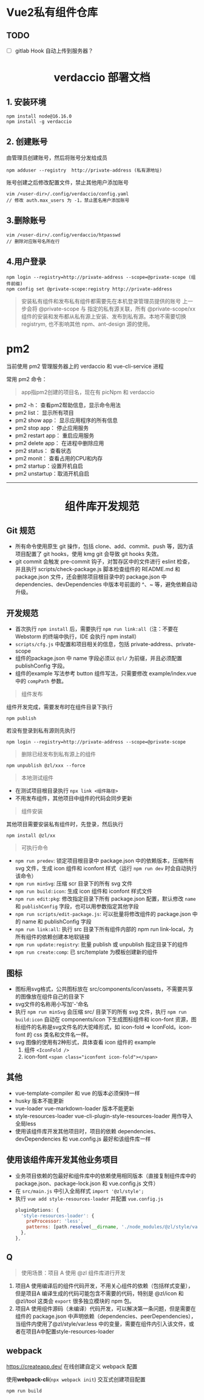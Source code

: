 # Vue2私有组件仓库

## TODO

- [ ] gitlab Hook 自动上传到服务器？

<h1 style="text-align:center">verdaccio 部署文档</h1>

## 1. 安装环境

```shell
npm install node@16.16.0
npm install -g verdaccio
```

## 2. 创建账号

由管理员创建账号，然后将账号分发给成员

```shell
npm adduser --registry  http://private-address (私有源地址)
```

账号创建之后修改配置文件，禁止其他用户添加账号

```shell
vim /<user-dir>/.config/verdaccio/config.yaml
// 修改 auth.max_users 为 -1，禁止匿名用户添加账号
```

## 3.删除账号

```shell
vim /<user-dir>/.config/verdaccio/htpasswd
// 删除对应账号名所在行
```

## 4.用户登录

```shell
npm login --registry=http://private-address --scope=@private-scope (组件前缀)
npm config set @private-scope:registry http://private-address
```

> 安装私有组件和发布私有组件都需要先在本机登录管理员提供的账号
> 上一步会将 @private-scope 与 指定的私有源关联，所有 @private-scope/xx 组件的安装和发布都从私有源上安装、发布到私有源。本地不需要切换 registrym, 也不影响其他 npm、ant-design 源的使用。


# pm2

当前使用 pm2 管理服务器上的 verdaccio 和 vue-cli-service 进程

常用 pm2 命令：

> app指pm2创建的项目名，现在有 picNpm 和 verdaccio

- pm2 -h： 查看pm2帮助信息，显示命令用法
- pm2 list： 显示所有项目
- pm2 show app： 显示应用程序的所有信息
- pm2 stop app： 停止应用服务
- pm2 restart app： 重启应用服务
- pm2 delete app： 在进程中删除应用
- pm2 status： 查看状态
- pm2 monit： 查看占用的CPU和内存
- pm2 startup：设置开机自启
- pm2 unstartup：取消开机自启

----------------------------------------------------------------

<h1 style="text-align:center">组件库开发规范</h1>

## Git 规范

- 所有命令使用原生 git 操作，包括 clone、add、commit、push 等，因为该项目配置了 git hooks，使用 kmg git 会导致 git hooks 失效。
- git commit 会触发 pre-commit 钩子，对暂存区中的文件进行 eslint 检查，并且执行 scripts/check-package.js 脚本检查组件的 README.md 和 package.json 文件，还会删除项目根目录中的 package.json 中 dependencies、devDependencies 中版本号前面的 ^、~ 等，避免依赖自动升级。

## 开发规范

- 首次执行 `npm install` 后，需要执行 `npm run link:all`（注：不要在 Webstorm 的终端中执行，IDE 会执行 npm install）
- `scripts/cfg.js` 中配置和项目相关的信息，包括 private-address、private-scope
- 组件的package.json 中 name 字段必须以 `@zl/` 为前缀，并且必须配置 publishConfig 字段。
- 组件的example 写法参考 button 组件写法，只需要修改 example/index.vue 中的 `compPath` 参数。

> 组件发布

组件开发完成，需要发布时在组件目录下执行

```shell
npm publish
```

若没有登录到私有源则先执行

```shell
npm login --registry=http://private-address --scope=@private-scope
```

> 删除已经发布到私有源上的组件

```shell
npm unpublish @zl/xxx --force
```

> 本地测试组件

- 在测试项目根目录执行 `npx link <组件路径>`
- 不用发布组件，其他项目中组件的代码会同步更新

> 组件安装

其他项目需要安装私有组件时，先登录，然后执行

```shell
npm install @zl/xx
```

> 可执行命令

- `npm run predev`: 锁定项目根目录中 package.json 中的依赖版本，压缩所有 svg 文件，生成 icon 组件和 iconfont 样式（运行 `npm run dev` 时会自动执行该命令）
- `npm run minSvg`: 压缩 scr 目录下的所有 svg 文件
- `npm run build:icon`: 生成 icon 组件和 iconfont 样式文件
- `npm run edit:pkg`: 修改指定目录下所有 package.json 配置，默认修改 `name` 和 `publishConfig` 字段，也可以用参数指定其他字段
- `npm run scripts/edit-package.js`: 可以批量将修改组件的 package.json 中的 name 和 publishConfig 字段
- `npm run link:all`: 执行 src 目录下所有组件内部的 npm run link-local，为所有组件的依赖创建本地软链接
- `npm run update:registry`: 批量 publish 或 unpublish 指定目录下的组件
- `npm run create:comp`: 已 src/template 为模板创建新的组件

## 图标

- 图标用svg格式，公共图标放在 src/components/icon/assets，不需要共享的图像放在组件自己的目录下
- svg文件的名称用小写加'-'命名
- 执行 `npm run minSvg` 会压缩 src/ 目录下的所有 svg 文件，执行 `npm run build:icon` 自动在 components/icon 下生成图标组件和 icon-font 资源，图标组件的名称是svg文件名的大驼峰形式，如 icon-fold => IconFold。icon-font 的 css 类名和文件名一样。
- svg 图像的使用有2种形式，具体查看 icon 组件的 example
  1. 组件
    `<IconFold />`
  2. icon-font
    `<span class="iconfont icon-fold"></span>`

## 其他

- vue-template-compiler 和 vue 的版本必须保持一样
- husky 版本不能更新
- vue-loader vue-markdown-loader 版本不能更新
- style-resources-loader vue-cli-plugin-style-resources-loader 用作导入全局less
- 使用该组件库开发其他项目时，项目的依赖 dependencies、devDependencies 和 vue.config.js 最好和该组件库一样

## 使用该组件库开发其他业务项目

- 业务项目依赖的包最好和组件库中的依赖使用相同版本（直接复制组件库中的 package.json、package-lock.json 和 vue.config.js 文件）
- 在 `src/main.js` 中引入全局样式 `import '@zl/style';`
- 执行 `vue add style-resources-loader` 并配置 `vue.config.js`
  ```javascript
  pluginOptions: {
    'style-resources-loader': {
      preProcessor: 'less',
      patterns: [path.resolve(__dirname, './node_modules/@zl/style/var.less')],
    },
  },
  ```

## Q

> 使用场景：项目 A 使用 @zl 组件库进行开发

1. 项目A 使用编译后的组件代码开发，不用关心组件的依赖（包括样式变量），但是项目A 编译生成的代码可能包含不需要的代码，特别是 @zl/icon 和 @zl/tool 这类会 `export` 很多独立模块的 npm 包。
2. 项目A 使用组件源码（未编译）代码开发，可以解决第一条问题，但是需要在组件的 package.json 中声明依赖（dependencies、peerDependencies），当组件内使用了@zl/style/var.less 中的变量，需要在组件内引入该文件，或者在项目A中配置style-resources-loader

## webpack

https://createapp.dev/ 在线创建自定义 webpack 配置

使用**webpack-cli**(`npx webpack init`) 交互式创建项目配置

`npm run build`
